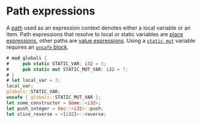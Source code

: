 # Path expressions

A [path] used as an expression context denotes either a local
variable or an item. Path expressions that resolve to local or static variables
are [place expressions], other paths are [value expressions]. Using a
[`static mut`] variable requires an [`unsafe` block].

```rust
# mod globals {
#     pub static STATIC_VAR: i32 = 5;
#     pub static mut STATIC_MUT_VAR: i32 = 7;
# }
# let local_var = 3;
local_var;
globals::STATIC_VAR;
unsafe { globals::STATIC_MUT_VAR };
let some_constructor = Some::<i32>;
let push_integer = Vec::<i32>::push;
let slice_reverse = <[i32]>::reverse;
```

[place expressions]: expressions.html#place-expressions-and-value-expressions
[value expressions]: expressions.html#place-expressions-and-value-expressions
[path]: paths.html
[`static mut`]: items/static-items.html#mutable-statics
[`unsafe` block]: expressions/block-expr.html#unsafe-blocks